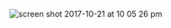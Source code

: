 ![screen shot 2017-10-21 at 10 05 26 pm](https://user-images.githubusercontent.com/29441324/31858416-f82bcfe8-b6ab-11e7-97cf-7e393ec80390.png)

